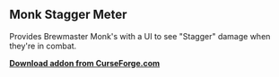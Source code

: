 Monk Stagger Meter
------------------
Provides Brewmaster Monk's with a UI to see "Stagger" damage when they're in combat.


[**Download addon from CurseForge.com**](https://www.curseforge.com/wow/addons/monk-stagger-meter)

